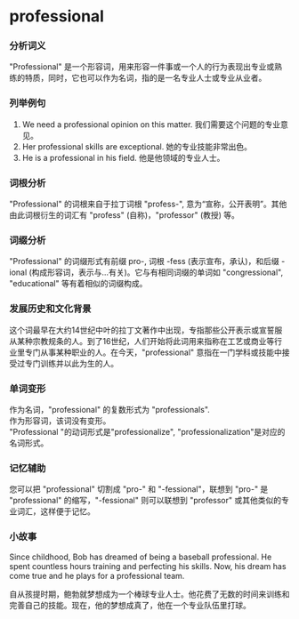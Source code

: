 # professional

### 分析词义

  

"Professional" 是一个形容词，用来形容一件事或一个人的行为表现出专业或熟练的特质，同时，它也可以作为名词，指的是一名专业人士或专业从业者。

  

### 列举例句

  

1.  We need a professional opinion on this matter. 我们需要这个问题的专业意见。
2.  Her professional skills are exceptional. 她的专业技能非常出色。
3.  He is a professional in his field. 他是他领域的专业人士。

  

### 词根分析

  

"Professional" 的词根来自于拉丁词根 "profess-", 意为“宣称，公开表明”。其他由此词根衍生的词汇有 "profess" (自称)，"professor" (教授) 等。

  

### 词缀分析

  

"Professional" 的词缀形式有前缀 pro-, 词根 -fess (表示宣布，承认)，和后缀 -ional (构成形容词，表示与…有关)。它与有相同词缀的单词如 "congressional", "educational" 等有着相似的词缀构成。

  

### 发展历史和文化背景

  

这个词最早在大约14世纪中叶的拉丁文著作中出现，专指那些公开表示或宣誓服从某种宗教规条的人。到了16世纪，人们开始将此词用来指称在工艺或商业等行业里专门从事某种职业的人。在今天，"professional" 意指在一门学科或技能中接受过专门训练并以此为生的人。

  

### 单词变形

  

作为名词，"professional" 的复数形式为 "professionals".  
作为形容词，该词没有变形。  
"Professional "的动词形式是"professionalize", "professionalization"是对应的名词形式。

  

### 记忆辅助

  

您可以把 "professional" 切割成 "pro-" 和 "-fessional"，联想到 "pro-" 是 "professional" 的缩写，"-fessional" 则可以联想到 "professor" 或其他类似的专业词汇，这样便于记忆。

  

### 小故事

  

Since childhood, Bob has dreamed of being a baseball professional. He spent countless hours training and perfecting his skills. Now, his dream has come true and he plays for a professional team.

  

自从孩提时期，鲍勃就梦想成为一个棒球专业人士。他花费了无数的时间来训练和完善自己的技能。现在，他的梦想成真了，他在一个专业队伍里打球。
